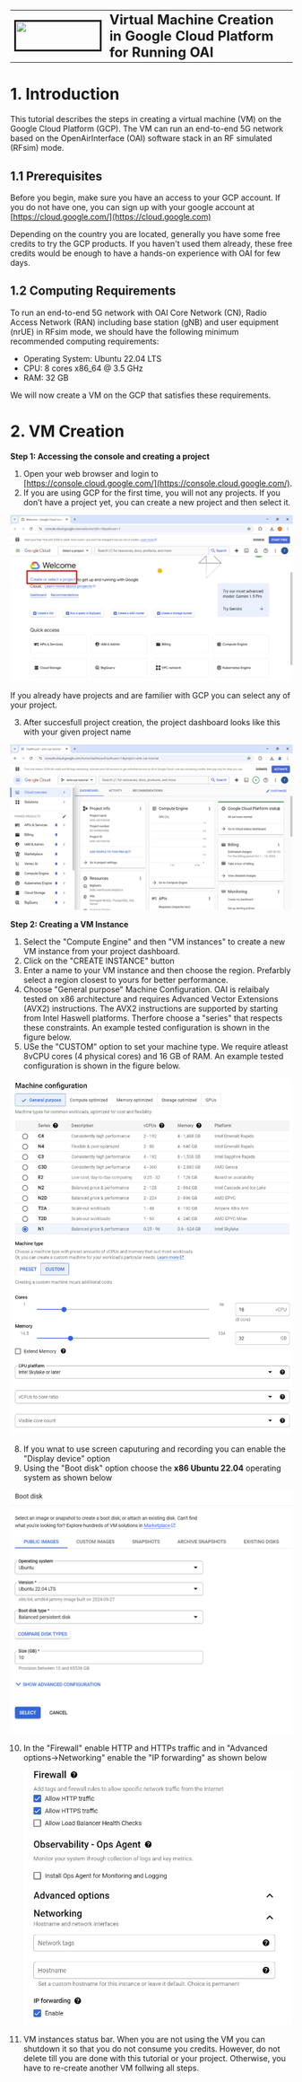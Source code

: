 <table style="border-collapse: collapse; border: none;">
  <tr style="border-collapse: collapse; border: none;">
    <td style="border-collapse: collapse; border: none;">
      <a href="http://www.openairinterface.org/">
         <img src="./images/oai_final_logo.png" alt="" border=3 height=50 width=150>
         </img>
      </a>
    </td>
    <td style="border-collapse: collapse; border: none; vertical-align: center;">
      <b><font size = "5">Virtual Machine Creation in Google Cloud Platform for Running OAI</font></b>
    </td>
  </tr>
</table>



#  1. Introduction
This tutorial describes the steps in creating a virtual machine (VM) on the Google Cloud Platform (GCP). The VM can run an end-to-end 5G network based on the OpenAirInterface (OAI) software stack in an RF simulated (RFsim) mode. 

## 1.1 Prerequisites
Before you begin, make sure you have an access to your GCP account. If you do not have one, you can sign up with your google account at   [https://cloud.google.com/](https://cloud.google.com)

Depending on the country you are located, generally you have some free credits to try the GCP products. If you haven't used them already, these free credits would be enough to have a hands-on experience with OAI for few days.

## 1.2 Computing Requirements
To run an end-to-end 5G network with OAI Core Network (CN),
Radio Access Network (RAN) including base station (gNB) and user equipment (nrUE) in RFsim mode, we should have the following minimum recommended computing requirements: 
-  Operating System: Ubuntu 22.04 LTS
-  CPU: 8 cores x86_64 @ 3.5 GHz
- RAM: 32 GB

We will now create a VM on the GCP that satisfies these requirements.

# 2. VM Creation

**Step 1:  Accessing the console and creating a project**

1.  Open your web browser and login to [https://console.cloud.google.com/](https://console.cloud.google.com/).
2.  If you are using GCP for the first time, you will not any projects. If you don’t have a project yet, you can create a new project and then select it.

![Console](./resources/console_1.png)

If you already have projects and are familier with GCP you can select any of your project.

3. After succesfull project creation, the project dashboard looks like this with your given project name 

 ![Console](./resources/console_3.png)
 
**Step 2:  Creating a VM Instance**
 
1. Select the "Compute Engine" and then "VM instances" to create a new VM instance from your project dashboard.
2. Click on the "CREATE INSTANCE" button
3. Enter a name to your VM instance and then choose the region. Prefarbly select a region closest to yours for better performance.
4. Choose "General purpose" Machine Configuration. OAI is relaibaly tested on x86 architecture and requires Advanced Vector Extensions (AVX2) instructions. The AVX2 instructions are supported by starting from Intel Haswell platforms. Therfore choose a "series" that respects these constraints. An example tested configuration is shown in the figure below.
7. USe the "CUSTOM" option to set your machine type. We require atleast 8vCPU cores (4 physical cores) and 16 GB of RAM. An example tested configuration is shown in the figure below.
 
 ![Console](./resources/console_6.png)
 
8. If you wnat to use screen caputuring and recording you can enable the "Display device" option
9. Using the "Boot disk" option choose the **x86 Ubuntu 22.04** operating system as shown below

 ![Console](./resources/console_7.png)
 
10. In the "Firewall" enable HTTP and HTTPs traffic and in "Advanced options->Networking" enable the "IP forwarding" as shown below
    
    ![Console](./resources/console_8.png)

7. VM instances status bar. When you are not using the VM you can shutdown it so that you do not consume you credits. However, do not delete till you are done with this tutorial or your project. Otherwise, you have to re-create another VM follwing all steps.
